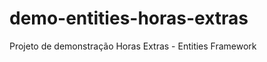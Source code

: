 demo-entities-horas-extras
==========================

Projeto de demonstração Horas Extras - Entities Framework
